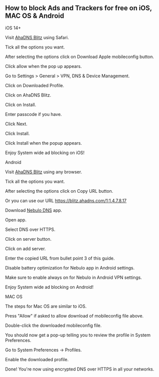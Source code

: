
## How to block Ads and Trackers for free on iOS, MAC OS & Android

iOS 14+

  Visit [AhaDNS Blitz](https://blitz-setup.ahadns.com/) using Safari.

  Tick all the options you want.

  After selecting the options click on Download Apple mobileconfig button.

  Click allow when the pop up appears.

  Go to Settings > General > VPN, DNS & Device Management.

  Click on Downloaded Profile.

  Click on AhaDNS Blitz.

  Click on Install.

  Enter passcode if you have.

  Click Next.

  Click Install.

  Click Install when the popup appears.

  Enjoy System wide ad blocking on iOS!

Android

  Visit [AhaDNS Blitz](https://blitz-setup.ahadns.com/) using any browser.

  Tick all the options you want.

  After selecting the options click on Copy URL button.

Or you can use our URL https://blitz.ahadns.com/1:1.4.7.8.17

  Download [Nebulo DNS](https://play.google.com/store/apps/details?id=com.frostnerd.smokescreen&hl=en&gl=US) app.

  Open app.

  Select DNS over HTTPS.

  Click on server button.

  Click on add server.

  Enter the copied URL from bullet point 3 of this guide.

  Disable battery optimization for Nebulo app in Android settings.

  Make sure to enable always on for Nebulo in Android VPN settings.

  Enjoy System wide ad blocking on Android!

MAC OS

  The steps for Mac OS are similar to iOS.

  Press "Allow" if asked to allow download of mobileconfig file above.

  Double-click the downloaded mobileconfig file.

  You should now get a pop-up telling you to review the profile in System Preferences.

  Go to System Preferences → Profiles.

  Enable the downloaded profile.

  Done! You're now using encrypted DNS over HTTPS in all your networks.
